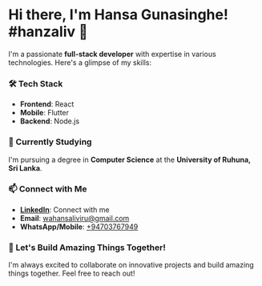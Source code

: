 # Hi there, I'm Hansa Gunasinghe! #hanzaliv 👋

I'm a passionate **full-stack developer** with expertise in various technologies. Here's a glimpse of my skills:

### 🛠 Tech Stack

- **Frontend**: React
- **Mobile**: Flutter
- **Backend**: Node.js

### 🌱 Currently Studying

I'm pursuing a degree in **Computer Science** at the **University of Ruhuna, Sri Lanka**.

### 📫 Connect with Me

- **[LinkedIn](https://www.linkedin.com/in/hansa-gunasinghe-208648261/)**: Connect with me
- **Email**: [wahansaliviru@gmail.com](mailto:wahansaliviru@gmail.com)
- **WhatsApp/Mobile**: [+94703767949](tel:+94703767949)

### 🚀 Let's Build Amazing Things Together!

I'm always excited to collaborate on innovative projects and build amazing things together. Feel free to reach out!
